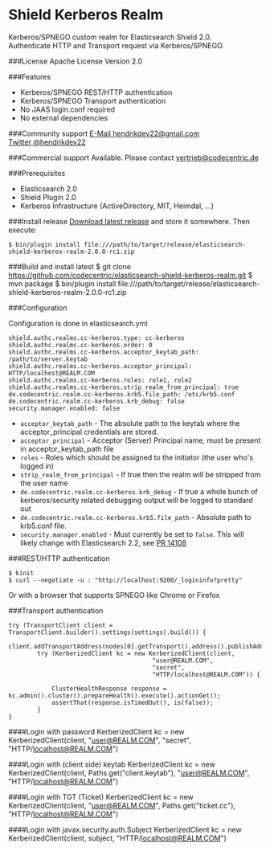 Shield Kerberos Realm
=====================

Kerberos/SPNEGO custom realm for Elasticsearch Shield 2.0.  
Authenticate HTTP and Transport request via Kerberos/SPNEGO.

###License
Apache License Version 2.0

###Features

* Kerberos/SPNEGO REST/HTTP authentication
* Kerberos/SPNEGO Transport authentication
* No JAAS login.conf required
* No external dependencies

###Community support
[E-Mail hendrikdev22@gmail.com](mailto:hendrikdev22@gmail.com)  
[Twitter @hendrikdev22](https://twitter.com/hendrikdev22)

###Commercial support
Available. Please contact [vertrieb@codecentric.de](mailto:vertrieb@codecentric.de)

###Prerequisites

* Elasticsearch 2.0
* Shield Plugin 2.0
* Kerberos Infrastructure (ActiveDirectory, MIT, Heimdal, ...)

###Install release
[Download latest release](https://github.com/codecentric/elasticsearch-shield-kerberos-realm/releases) and store it somewhere. Then execute:

    $ bin/plugin install file:///path/to/target/release/elasticsearch-shield-kerberos-realm-2.0.0-rc1.zip

###Build and install latest
    $ git clone https://github.com/codecentric/elasticsearch-shield-kerberos-realm.git
    $ mvn package
    $ bin/plugin install file:///path/to/target/release/elasticsearch-shield-kerberos-realm-2.0.0-rc1.zip

###Configuration

Configuration is done in elasticsearch.yml 

    shield.authc.realms.cc-kerberos.type: cc-kerberos
    shield.authc.realms.cc-kerberos.order: 0
    shield.authc.realms.cc-kerberos.acceptor_keytab_path: /path/to/server.keytab
    shield.authc.realms.cc-kerberos.acceptor_principal: HTTP/localhost@REALM.COM
    shield.authc.realms.cc-kerberos.roles: role1, role2
    shield.authc.realms.cc-kerberos.strip_realm_from_principal: true
    de.codecentric.realm.cc-kerberos.krb5.file_path: /etc/krb5.conf
    de.codecentric.realm.cc-kerberos.krb_debug: false
    security.manager.enabled: false

* ``acceptor_keytab_path`` - The absolute path to the keytab where the acceptor_principal credentials are stored.
* ``acceptor_principal`` - Acceptor (Server) Principal name, must be present in acceptor_keytab_path file
* ``roles`` - Roles which should be assigned to the initiator (the user who's logged in)
* ``strip_realm_from_principal`` - If true then the realm will be stripped from the user name
* ``de.codecentric.realm.cc-kerberos.krb_debug`` - If true a whole bunch of kerberos/security related debugging output will be logged to standard out
* ``de.codecentric.realm.cc-kerberos.krb5.file_path`` - Absolute path to krb5.conf file.
* ``security.manager.enabled`` - Must currently be set to ``false``. This will likely change with Elasticsearch 2.2, see [PR 14108](https://github.com/elastic/elasticsearch/pull/14108)


###REST/HTTP authentication

    $ kinit
    $ curl --negotiate -u : "http://localhost:9200/_logininfo?pretty"
    
Or with a browser that supports SPNEGO like Chrome or Firefox

###Transport authentication

    try (TransportClient client = TransportClient.builder().settings(settings).build()) {
        client.addTransportAddress(nodes[0].getTransport().address().publishAddress());
            try (KerberizedClient kc = new KerberizedClient(client, 
                                            "user@REALM.COM", 
                                            "secret", 
                                            "HTTP/localhost@REALM.COM")) {

                ClusterHealthResponse response = kc.admin().cluster().prepareHealth().execute().actionGet();
                assertThat(response.isTimedOut(), is(false));
            }
    }
    
####Login with password
    KerberizedClient kc = new KerberizedClient(client, 
                                            "user@REALM.COM", 
                                            "secret", 
                                            "HTTP/localhost@REALM.COM")

####Login with (client side) keytab
    KerberizedClient kc = new KerberizedClient(client, 
                                            Paths.get("client.keytab"), 
                                            "user@REALM.COM", 
                                            "HTTP/localhost@REALM.COM")
                                            
####Login with TGT (Ticket)
    KerberizedClient kc = new KerberizedClient(client, 
                                            "user@REALM.COM", 
                                             Paths.get("ticket.cc"),
                                            "HTTP/localhost@REALM.COM")    

####Login with javax.security.auth.Subject
    KerberizedClient kc = new KerberizedClient(client, 
                                             subject,
                                            "HTTP/localhost@REALM.COM")    
    
